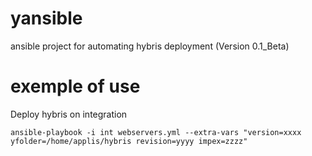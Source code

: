 # yansible
ansible project for automating hybris deployment (Version 0.1_Beta)

# exemple of use
Deploy hybris on integration
```
ansible-playbook -i int webservers.yml --extra-vars "version=xxxx yfolder=/home/applis/hybris revision=yyyy impex=zzzz"
```